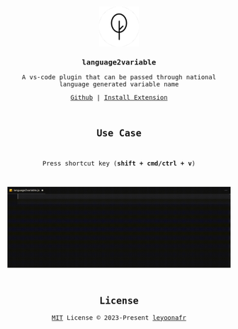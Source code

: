 <samp align="center">

<br />

<p>
  <img width="90" alt="logo" src="./public/icon.png"/> 
</p>
  
### language2variable
<p>
  A vs-code plugin that can be passed through national language generated variable name
</p>
  
<p>
  <a href="https://github.com/codeacme17/language2variable">Github</a> | 
  <a href="https://marketplace.visualstudio.com/items?itemName=leyoonafr.language2variable">Install Extension</a>
</p>
  
<br />
  
## Use Case
<br />
<p>
  Press shortcut key (<strong>shift + cmd/ctrl + v</strong>)  
</p>
<br />

<p>
  <img width="700" alt="logo" src="./public/screen-record.gif"/> 
</p>

<br />
  
## License
[MIT](./LICENSE) License © 2023-Present [leyoonafr](https://github.com/codeacme17)

</samp>
